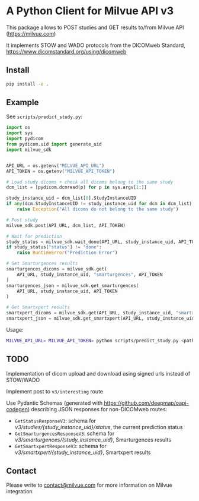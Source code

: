 # A Python Client for Milvue API v3

This package allows to POST studies and GET results to/from Milvue API (https://milvue.com)

It implements STOW and WADO protocols from the DICOMweb Standard, https://www.dicomstandard.org/using/dicomweb

## Install 

```bash
pip install -e .
```

## Example

See `scripts/predict_study.py`:

```python
import os
import sys
import pydicom
from pydicom.uid import generate_uid
import milvue_sdk


API_URL = os.getenv("MILVUE_API_URL")
API_TOKEN = os.getenv("MILVUE_API_TOKEN")

# Load study dicoms + check all dicoms belong to the same study
dcm_list = [pydicom.dcmread(p) for p in sys.argv[1:]]

study_instance_uid = dcm_list[0].StudyInstanceUID
if any(dcm.StudyInstanceUID != study_instance_uid for dcm in dcm_list):
    raise Exception("All dicoms do not belong to the same study")

# Post study
milvue_sdk.post(API_URL, dcm_list, API_TOKEN)

# Wait for prediction
study_status = milvue_sdk.wait_done(API_URL, study_instance_uid, API_TOKEN)
if study_status["status"] != "done":
    raise RuntimeError("Prediction Error")

# Get Smarturgences results
smarturgences_dicoms = milvue_sdk.get(
    API_URL, study_instance_uid, "smarturgences", API_TOKEN
)
smarturgences_json = milvue_sdk.get_smarturgences(
    API_URL, study_instance_uid, API_TOKEN
)

# Get Smartxpert results
smartxpert_dicoms = milvue_sdk.get(API_URL, study_instance_uid, "smartxpert", API_TOKEN)
smartxpert_json = milvue_sdk.get_smartxpert(API_URL, study_instance_uid, API_TOKEN)
```

Usage:
```bash
MILVUE_API_URL= MILVUE_API_TOKEN= python scripts/predict_study.py <path/to/dcm1> <path/to/dcm2>
```

## TODO

Implementation of dicom upload and download using signed urls instead of STOW/WADO

Implement post to `v3/interesting` route

Use Pydantic Schemas (generated with https://github.com/deepmap/oapi-codegen) describing JSON responses for non-DICOMweb routes:

- `GetStatusResponseV3`: schema for *v3/studies/{study_instance_uid}/status*, the current prediction status
- `GetSmarturgencesResponseV3`: schema for *v3/smarturgences/{study_instance_uid}*, Smarturgences results
- `GetSmartxpertResponseV3`: schema for *v3/smartxpert/{study_instance_uid}*, Smartxpert results


## Contact

Please write to contact@milvue.com for more information on Milvue integration
